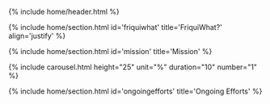 {% include home/header.html %}

<!-- FriquiWhat? -->
{% include home/section.html id='friquiwhat' title='FriquiWhat?' align='justify' %}



<!-- Mission -->
{% include home/section.html id='mission' title='Mission' %}

{% include carousel.html height="25" unit="%" duration="10" number="1" %}

{% include home/section.html id='ongoingefforts' title='Ongoing Efforts' %}




<br /> <br />

<!-- Original Announcement -->
<!-- include home/section.html id='announcement' title='Original Announcement' font_size='smaller'-->
